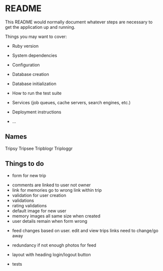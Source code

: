 # README

This README would normally document whatever steps are necessary to get the
application up and running.

Things you may want to cover:

* Ruby version

* System dependencies

* Configuration

* Database creation

* Database initialization

* How to run the test suite

* Services (job queues, cache servers, search engines, etc.)

* Deployment instructions

* ...

## Names
Tripsy
Tripsee
Tripblogr
Triploggr


## Things to do
<!-- - update login /signup page -->
<!-- - form for new user -->
- form for new trip
<!-- - form for new comment -->
<!-- - form for new memory -->
- comments are linked to user not owner
- link for memories go to wrong link within trip
- validation for user creation
- validations
- rating validations
- default image for new user
- memory images all same size when created
- user details remain when form wrong
<!-- - proper password -->
- feed changes based on user. edit and view trips links need to change/go away
- redundancy if not enough photos for feed
- layout with heading login/logout button

- tests
